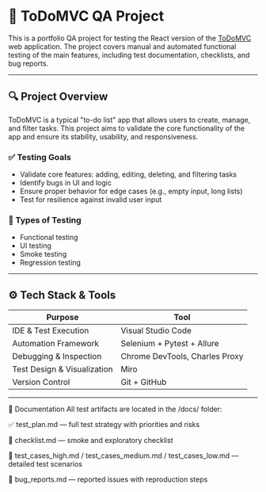 
# 🧪 ToDoMVC QA Project

This is a portfolio QA project for testing the React version of the [ToDoMVC](https://todomvc.com/examples/react/dist/) web application. The project covers manual and automated functional testing of the main features, including test documentation, checklists, and bug reports.

---

## 🔍 Project Overview

ToDoMVC is a typical "to-do list" app that allows users to create, manage, and filter tasks. This project aims to validate the core functionality of the app and ensure its stability, usability, and responsiveness.

### ✅ Testing Goals
- Validate core features: adding, editing, deleting, and filtering tasks
- Identify bugs in UI and logic
- Ensure proper behavior for edge cases (e.g., empty input, long lists)
- Test for resilience against invalid user input

### 🧪 Types of Testing
- Functional testing
- UI testing
- Smoke testing
- Regression testing

---

## ⚙️ Tech Stack & Tools

| Purpose                    | Tool                             |
|---------------------------|----------------------------------|
| IDE & Test Execution      | Visual Studio Code               |
| Automation Framework      | Selenium + Pytest + Allure       |
| Debugging & Inspection    | Chrome DevTools, Charles Proxy   |
| Test Design & Visualization | Miro                           |
| Version Control           | Git + GitHub                     |

---
📁 Documentation
All test artifacts are located in the /docs/ folder:

✅ test_plan.md — full test strategy with priorities and risks

🧾 checklist.md — smoke and exploratory checklist

🧪 test_cases_high.md / test_cases_medium.md / test_cases_low.md — detailed test scenarios

🐞 bug_reports.md — reported issues with reproduction steps
